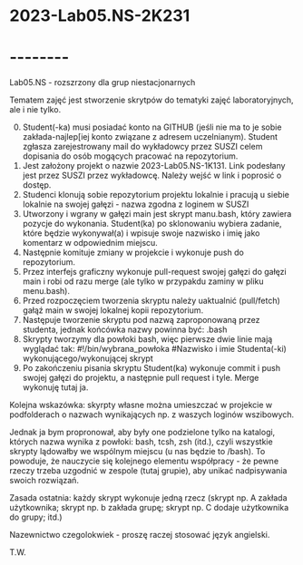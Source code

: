 # 2023-Lab05.NS-2K231


# --------

Lab05.NS - rozszrzony dla grup niestacjonarnych

Tematem zajęć jest stworzenie skrytpów do tematyki zajęć laboratoryjnych, ale i nie tylko.

0. Student(-ka) musi posiadać konto na GITHUB (jeśli nie ma to je sobie zakłada-najlep[iej konto związane z adresem uczelnianym). Student zgłasza zarejestrowany mail do wykładowcy przez SUSZI celem dopisania do osób mogących pracować na repozytorium.
1. Jest założony projekt o nazwie 2023-Lab05.NS-1K131. Link podesłany jest przez SUSZI przez wykładowcę. Należy wejść w link i poprosić o dostęp.
2. Studenci klonują sobie repozytorium projektu lokalnie i pracują u siebie lokalnie na swojej gałęzi - nazwa zgodna z loginem w SUSZI
3. Utworzony i wgrany w gałęzi main jest skrypt manu.bash, który zawiera pozycje do wykonania. Student(ka) po sklonowaniu wybiera zadanie, które będzie wykonywał(a) i wpisuje swoje nazwisko i imię jako komentarz w odpowiednim miejscu.
3. Następnie komituje zmiany w projekcie i wykonuje push do repozytorium.
4. Przez interfejs graficzny wykonuje pull-request swojej gałęzi do gałęzi main i robi od razu merge (ale tylko w przypakdu zaminy w pliku menu.bash).
5. Przed rozpoczęciem tworzenia skryptu należy uaktualnić (pull/fetch) gałąź main w swojej lokalnej kopii repozytorium.
6. Następuje tworzenie skryptu pod nazwą zaproponowaną przez studenta, jednak końcówka nazwy powinna być: .bash
7. Skrypty tworzymy dla powłoki bash, więc pierwsze dwie linie mają wyglądać tak:
#!/bin/wybrana_powłoka
#Nazwisko i imie Studenta(-ki) wykonującego/wykonującej skrypt
8. Po zakończeniu pisania skryptu Student(ka) wykonuje commit i push swojej gałęzi do projektu, a następnie pull request i tyle. Merge wykonuję tutaj ja.

Kolejna wskazówka: skyrpty własne można umieszczać w projekcie w podfolderach o nazwach wynikających np. z waszych loginów wszibowych.

Jednak ja bym propronował, aby były one podzielone tylko na katalogi, których nazwa wynika z powłoki: bash, tcsh, zsh (itd.), czyli wszystkie skrypty lądowałby we wspólnym miejscu (u nas będzie to /bash). To powoduje, że nauczycie się kolejnego elementu współpracy - że pewne rzeczy trzeba uzgodnić w zespole (tutaj grupie), aby unikać nadpisywania swoich rozwiązań.

Zasada ostatnia:
każdy skrypt wykonuje jedną rzecz (skrypt np. A zakłada użytkownika; skrypt np. b zakłada grupę; skrypt np. C dodaje użytkownika do grupy; itd.)

Nazewnictwo czegolokwiek - proszę raczej stosować język angielski.

T.W.

